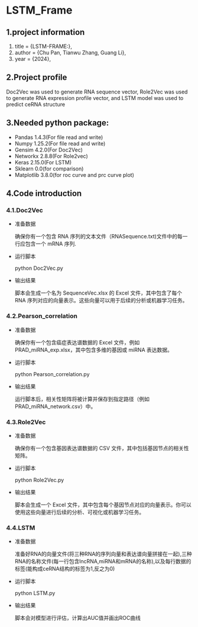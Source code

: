 # LSTM_Frame

## 1.project information 
1. title = {LSTM-FRAME:},
2. author = {Chu Pan, Tianwu Zhang, Guang Li},  
3. year = {2024},

## 2.Project profile
Doc2Vec was used to generate RNA sequence vector, Role2Vec was used to generate RNA expression profile vector, and LSTM model was used to predict ceRNA structure

## 3.Needed python package: 
- Pandas            1.4.3(For file read and write)
- Numpy             1.25.2(For file read and write)
- Gensim            4.2.0(For Doc2Vec)
- Networkx          2.8.8(For Role2vec)
- Keras             2.15.0(For LSTM)
- Sklearn           0.0(for comparison)
- Matplotlib        3.8.0(for roc curve and prc curve plot)

## 4.Code introduction

### 4.1.Doc2Vec
- 准备数据

  确保你有一个包含 RNA 序列的文本文件（RNASequence.txt)文件中的每一行应包含一个 mRNA 序列.

- 运行脚本

  python Doc2Vec.py

- 输出结果

  脚本会生成一个名为 SequenceVec.xlsx 的 Excel 文件，其中包含了每个 RNA 序列对应的向量表示。这些向量可以用于后续的分析或机器学习任务。

### 4.2.Pearson_correlation
- 准备数据

  确保你有一个包含癌症表达谱数据的 Excel 文件，例如 PRAD_miRNA_exp.xlsx，其中包含多维的基因或 miRNA 表达数据。

- 运行脚本

   python Pearson_correlation.py

- 输出结果

  运行脚本后，相关性矩阵将被计算并保存到指定路径（例如 PRAD_miRNA_network.csv）中。

### 4.3.Role2Vec
- 准备数据

  确保你有一个包含基因表达谱数据的 CSV 文件，其中包括基因节点的相关性矩阵。

- 运行脚本

  python  Role2Vec.py

- 输出结果

  脚本会生成一个 Excel 文件，其中包含每个基因节点对应的向量表示。你可以使用这些向量进行后续的分析、可视化或机器学习任务。

### 4.4.LSTM
- 准备数据

  准备好RNA的向量文件(将三种RNA的序列向量和表达谱向量拼接在一起),三种RNA的名称文件(每一行包含lncRNA,miRNA和mRNA的名称),以及每行数据的标签(能构成ceRNA结构的标签为1,反之为0)

- 运行脚本

  python LSTM.py

- 输出结果
  
  脚本会对模型进行评估，计算出AUC值并画出ROC曲线
